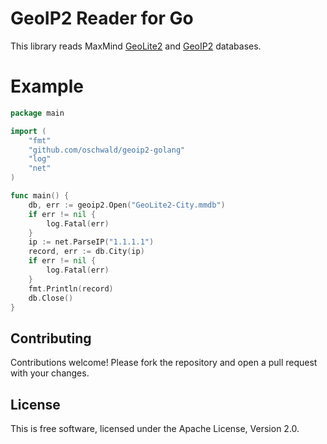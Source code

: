# GeoIP2 Reader for Go #

This library reads MaxMind [GeoLite2](http://dev.maxmind.com/geoip/geoip2/geolite2/) and
[GeoIP2](http://www.maxmind.com/en/geolocation_landing) databases.

# Example #

```go
package main

import (
    "fmt"
    "github.com/oschwald/geoip2-golang"
    "log"
    "net"
)

func main() {
    db, err := geoip2.Open("GeoLite2-City.mmdb")
    if err != nil {
        log.Fatal(err)
    }
    ip := net.ParseIP("1.1.1.1")
    record, err := db.City(ip)
    if err != nil {
        log.Fatal(err)
    }
    fmt.Println(record)
    db.Close()
}
```

## Contributing ##

Contributions welcome! Please fork the repository and open a pull request
with your changes.

## License ##

This is free software, licensed under the Apache License, Version 2.0.
